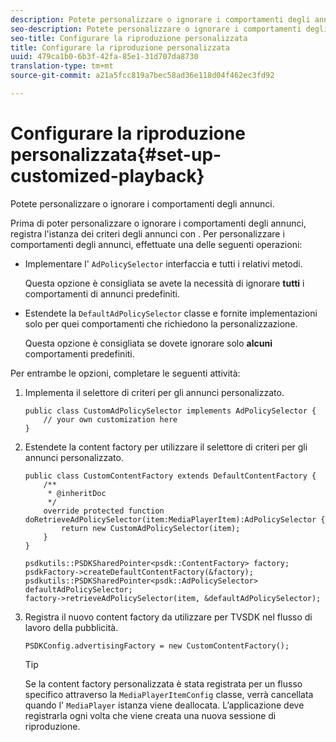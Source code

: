 ```yaml
---
description: Potete personalizzare o ignorare i comportamenti degli annunci.
seo-description: Potete personalizzare o ignorare i comportamenti degli annunci.
seo-title: Configurare la riproduzione personalizzata
title: Configurare la riproduzione personalizzata
uuid: 479ca1b0-6b3f-42fa-85e1-31d707da8730
translation-type: tm+mt
source-git-commit: a21a5fcc819a7bec58ad36e118d04f462ec3fd92

---
```



# Configurare la riproduzione personalizzata{#set-up-customized-playback}

Potete personalizzare o ignorare i comportamenti degli annunci.

Prima di poter personalizzare o ignorare i comportamenti degli annunci, registra l&#39;istanza dei criteri degli annunci con .
Per personalizzare i comportamenti degli annunci, effettuate una delle seguenti operazioni:

* Implementare l&#39; `AdPolicySelector` interfaccia e tutti i relativi metodi.

   Questa opzione è consigliata se avete la necessità di ignorare **tutti** i comportamenti di annunci predefiniti.

* Estendete la `DefaultAdPolicySelector` classe e fornite implementazioni solo per quei comportamenti che richiedono la personalizzazione.

   Questa opzione è consigliata se dovete ignorare solo **alcuni** comportamenti predefiniti.

Per entrambe le opzioni, completare le seguenti attività:

1. Implementa il selettore di criteri per gli annunci personalizzato.

   ```
   public class CustomAdPolicySelector implements AdPolicySelector { 
       // your own customization here 
   }
   ```

1. Estendete la content factory per utilizzare il selettore di criteri per gli annunci personalizzato.

   ```
   public class CustomContentFactory extends DefaultContentFactory { 
       /** 
        * @inheritDoc 
        */ 
       override protected function doRetrieveAdPolicySelector(item:MediaPlayerItem):AdPolicySelector { 
           return new CustomAdPolicySelector(item); 
       } 
   }
   ```

   ```
   psdkutils::PSDKSharedPointer<psdk::ContentFactory> factory; 
   psdkFactory->createDefaultContentFactory(&factory); 
   psdkutils::PSDKSharedPointer<psdk::AdPolicySelector> defaultAdPolicySelector; 
   factory->retrieveAdPolicySelector(item, &defaultAdPolicySelector);
   ```

1. Registra il nuovo content factory da utilizzare per TVSDK nel flusso di lavoro della pubblicità.

   ```
   PSDKConfig.advertisingFactory = new CustomContentFactory();
   ```

   >[!TIP]
   >
   >Se la content factory personalizzata è stata registrata per un flusso specifico attraverso la `MediaPlayerItemConfig` classe, verrà cancellata quando l&#39; `MediaPlayer` istanza viene deallocata. L’applicazione deve registrarla ogni volta che viene creata una nuova sessione di riproduzione.